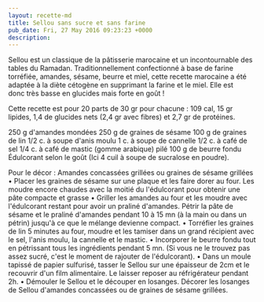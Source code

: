 ```yaml
---
layout: recette-md
title: Sellou sans sucre et sans farine
pub_date: Fri, 27 May 2016 09:23:23 +0000
description: 
---
```

Sellou est un classique de la pâtisserie marocaine et un incontournable des tables du Ramadan. Traditionnellement confectionné à base de farine torréfiée, amandes, sésame, beurre et miel, cette recette marocaine a été adaptée à la diète cétogène en supprimant la farine et le miel. Elle est donc très basse en glucides mais forte en goût !

Cette recette est pour 20 parts de 30 gr pour chacune :<span class="text_exposed_show">
109 cal, 15 gr lipides, 1,4 de glucides nets (2,4 gr avec fibres) et 2,7 gr de protéines. </span>
<div class="text_exposed_show">

250 g d'amandes mondées
250 g de graines de sésame
100 g de graines de lin
1/2 c. à soupe d'anis moulu
1 c. à soupe de cannelle
1/2 c. à café de sel
1/4 c. à café de mastic (gomme arabique) pilé
100 g de beurre fondu
Édulcorant selon le goût (Ici 4 cuil à soupe de sucralose en poudre).

Pour le décor :
Amandes concassées grillées ou graines de sésame grillées
• Placer les graines de sésame sur une plaque et les faire dorer au four. Les moudre encore chaudes avec la moitié du l'édulcorant pour obtenir une pâte compacte et grasse
• Griller les amandes au four et les moudre avec l'édulcorant restant pour avoir un praliné d'amandes. Pétrir la pâte de sésame et le praliné d'amandes pendant 10 à 15 mn (à la main ou dans un pétrin) jusqu'à ce que le mélange devienne compact.
• Torréfier les graines de lin 5 minutes au four, moudre et les tamiser dans un grand récipient avec le sel, l'anis moulu, la cannelle et le mastic.
• Incorporer le beurre fondu tout en pétrissant tous les ingrédients pendant 5 mn. (Si vous ne le trouvez pas assez sucré, c'est le moment de rajouter de l'édulcorant).
• Dans un moule tapissé de papier sulfurisé, tasser le Sellou sur une épaisseur de 2cm et le recouvrir d'un film alimentaire. Le laisser reposer au réfrigérateur pendant 2h.
• Démouler le Sellou et le découper en losanges. Décorer les losanges de Sellou d'amandes concassées ou de graines de sésame grillées.

</div>
&nbsp;
